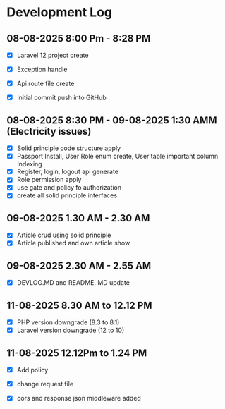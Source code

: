 # Development Log

## 08-08-2025 8:00 Pm - 8:28 PM
- [x] Laravel 12 project create
- [x] Exception handle
- [x] Api route file create
- [x] Initial commit push into GitHub 


## 08-08-2025 8:30 PM - 09-08-2025 1:30 AMM (Electricity issues)
- [x] Solid principle code structure apply 
- [x] Passport Install, User Role enum create, User table important column Indexing 
- [x] Register, login, logout api generate
- [x] Role permission apply 
- [x] use gate and policy fo authorization
- [x] create all solid principle interfaces

## 09-08-2025 1.30 AM - 2.30 AM 
- [x] Article crud using solid principle
- [x] Article published and own article show

## 09-08-2025 2.30 AM - 2.55 AM 
- [x] DEVLOG.MD and README. MD update

## 11-08-2025 8.30 AM to 12.12 PM
- [x] PHP version downgrade (8.3 to 8.1) 
- [x] Laravel version downgrade (12 to 10) 

## 11-08-2025 12.12Pm to 1.24 PM 
- [x] Add policy
- [x] change request file
- [x] cors and response json middleware added

